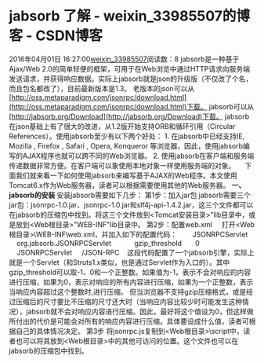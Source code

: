 # jabsorb 了解 - weixin_33985507的博客 - CSDN博客
2016年04月01日 16:27:00[weixin_33985507](https://me.csdn.net/weixin_33985507)阅读数：8
jabsorb是一种基于Ajax/Web 2.0的简单轻便的框架，可用于在Web浏览中通过HTTP请求向服务端发送请求，并获得响应数据。实际上jabsorb就是json的升级版（不仅改了个名，而且包名都改了），目前最新版本是1.3。
老版本的json可以从[http://oss.metaparadigm.com/jsonrpc/download.html](http://oss.metaparadigm.com/jsonrpc/download.html)下载。
jabsorb可以从[http://jabsorb.org/Download](http://jabsorb.org/Download)下载。
jabsorb在json基础上有了很大的改进，从1.2版开始支持ORB和循环引用（Circular References）。使用jabsorb至少有以下两个好处：
1. 在jabsorb中已经支持IE, Mozilla , Firefox , Safari , Opera, Konqueror 等浏览器，因此，使用jabsorb编写的AJAX程序也就可以跨不同的Web浏览器。
2. 使用jabsorb在客户端和服务端传递数据非常方便。在客户端可以象使用本地对象一样使用服务端的对象。
    下面我们就来看一下如何使用jabsorb来编写基于AJAX的Web程序。本文使用Tomcat6.x作为Web服务器，读者可以根据需要使用其他的Web服务器。
**一、jabsorb的安装**
安装jabsorb需要如下几步：
第1步：加入jar包
jabsorb需要三个jar包：jsonrpc-1.0.jar、jsonrpc-1.0.jar和slf4j-api-1.4.2.jar，这三个文件都可以在jabsorb的压缩包中找到。将这三个文件放到<Tomcat安装目录>"lib目录中，或是放到<Web根目录>"WEB-INF"lib目录中。
第2步：配置web.xml
    打开<Web根目录>\WEB-INF\web.xml，并加入如下的配置代码：
  <servlet>
    <servlet-name>JSONRPCServlet</servlet-name>
    <servlet-class>org.jabsorb.JSONRPCServlet</servlet-class>
    <init-param>
      <param-name>gzip_threshold</param-name>
      <param-value>0</param-value>
    </init-param>
  </servlet>
  <servlet-mapping>
    <servlet-name>JSONRPCServlet</servlet-name>
    <url-pattern>/JSON-RPC</url-pattern>
  </servlet-mapping>
这段代码配置了一个jabsorb引擎，实际上就是一个Servlet（和Struts1.x类似，也是通过Servlet作为入口的）。其中gzip_threshold可以取-1、0和一个正整数。如果值为-1，表示不会对响应的内容进行压缩，如果为0，表示对响应的所有内容进行压缩，如果为一个正整数，表示当响应内容超过这个整数时,进行压缩。
但当浏览器不支持gzip压缩格式，或是经过压缩后的尺寸要比不压缩的尺寸还大时（当响应内容比较少时可能发生这种情况），jabsorb就不会对响应内容进行压缩。因此，最好将这个值设为0，但这样做所付出的代价是可能会对所有的响应内容进行压缩。具体要设成什么值，读者可根据自己的具体情况决定。
第3步 将jsonrpc.js复制到<Web根目录>\script中，读者也可以将其放到<Web根目录>中的其他可访问的位置。这个文件也可以在jabsorb的压缩包中找到。
